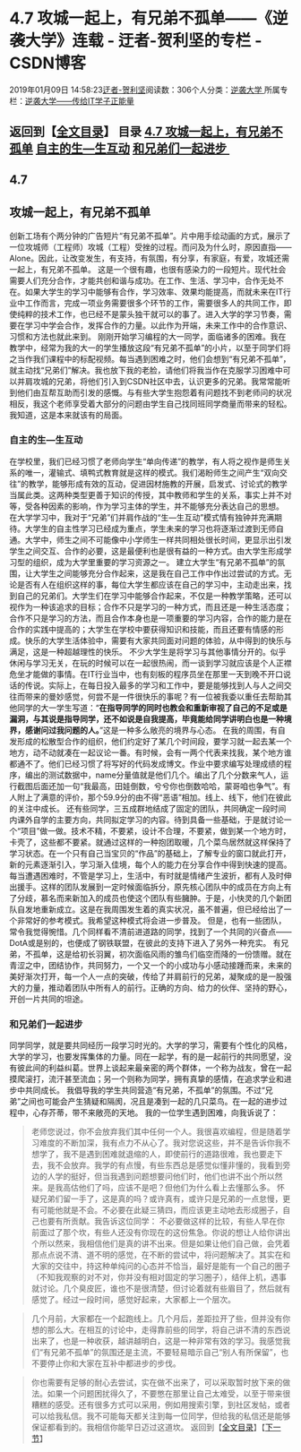
# 4.7 攻城一起上，有兄弟不孤单——《逆袭大学》连载 - 迂者-贺利坚的专栏 - CSDN博客

2019年01月09日 14:58:23[迂者-贺利坚](https://me.csdn.net/sxhelijian)阅读数：306个人分类：[逆袭大学																](https://blog.csdn.net/sxhelijian/article/category/8588834)
所属专栏：[逆袭大学——传给IT学子正能量](https://blog.csdn.net/column/details/32349.html)



返回到【[全文目录](https://blog.csdn.net/sxhelijian/article/details/85908097)】
**目录**
[4.7 攻城一起上，有兄弟不孤单](#4.7%C2%A0%E6%94%BB%E5%9F%8E%E4%B8%80%E8%B5%B7%E4%B8%8A%EF%BC%8C%E6%9C%89%E5%85%84%E5%BC%9F%E4%B8%8D%E5%AD%A4%E5%8D%95)
[自主的生—生互动](#%E8%87%AA%E4%B8%BB%E7%9A%84%E7%94%9F%E2%80%94%E7%94%9F%E4%BA%92%E5%8A%A8)
[和兄弟们一起进步 ](#%E5%92%8C%E5%85%84%E5%BC%9F%E4%BB%AC%E4%B8%80%E8%B5%B7%E8%BF%9B%E6%AD%A5%C2%A0)
---

## 4.7
## 攻城一起上，有兄弟不孤单
创新工场有个两分钟的广告短片“有兄弟不孤单”。片中用手绘动画的方式，展示了一位攻城师（工程师）攻城（工程）受挫的过程。而问及为什么时，原因直指——Alone。因此，让改变发生，有支持，有氛围，有分享，有家庭，有爱，攻城还需一起上，有兄弟不孤单。
这是一个很有趣，也很有感染力的一段短片。现代社会需要人们充分合作，才能共创和谐与成功。在工作、生活、学习中，合作无处不在。如果大学生的学习中能够有合作，学习效率、效果均能提高，而就未来在IT行业中工作而言，完成一项业务需要很多个环节的工作，需要很多人的共同工作，即使纯粹的技术工作，也已经不是蒙头独干就可以的事了。进入大学的学习节奏，需要在学习中学会合作，发挥合作的力量。以此作为开端，未来工作中的合作意识、习惯和方法也就此来到。
刚刚开始学习编程的大一同学，面临诸多的困难。我在教学中，经常为我的大一的学生播放这段“有兄弟不孤单”的小片，以至于同学们将之当作我们课程中的标配视频。每当遇到困难之时，他们会想到“有兄弟不孤单”，就主动找“兄弟们”解决。我也放下我的老脸，请他们将我当作在克服学习困难中可以并肩攻城的兄弟，将他们引入到CSDN社区中去，认识更多的兄弟。我常常能听到他们由互帮互助而引发的感慨。与有些大学生抱怨着有问题找不到老师问的状况相反，我这个老师享受着大部分的问题由学生自己找同班同学商量而带来的轻松。我知道，这是本来就该有的局面。
### 自主的生—生互动
在学校里，我们已经习惯了老师向学生“单向传递”的教学，有人将之视作是师生关系的唯一，灌输式、填鸭式教育就是这样的模式。我们渴盼师生之间产生“双向交往”的教学，能够形成有效的互动，促进因材施教的开展，启发式、讨论式的教学当属此类。这两种类型更善于知识的传授，其中教师和学生的关系，事实上并不对等，受各种因素的影响，作为学习主体的学生，并不能够充分表达自己的思想。
在大学学习中，我对于“兄弟”们并肩作战的“生—生互动”模式情有独钟并充满期待。大学生的自主性学习已经成为重点，学生未来的学习也将逐渐过渡到无师自通。大学中，师生之间不可能像中小学师生一样共同相处很长时间，更显示出引发学生之间交互、合作的必要，这是最便利也是很有益的一种方式。由大学生形成学习型的组织，成为大学里重要的学习资源之一。
建立大学生“有兄弟不孤单”的氛围，让大学生之间能够充分合作起来，这是我在自己工作中作出过尝试的方式。无论是否有人在组织这样的事，每位大学生都应该在自己的学习中，主动走出来，找到自己的兄弟们。大学生们在学习中能够合作起来，不仅是一种教学策略，还可以视作为一种该追求的目标；合作不只是学习的一种方式，而且还是一种生活态度；合作不只是学习的方法，而且合作本身也是一项重要的学习内容，合作的能力是在合作的实践中提高的；大学生在学校中要获得知识和技能，而且还要有情感的形成。快乐的大学生活体验中，需要有大家共同面对问题的体验，从中得到的快乐与满足，这是一种超越理性的快乐。
不少大学生是将学习与其他事情分开的。似乎休闲与学习无关，在玩的时候可以在一起很热闹，而一谈到学习就应该是个人正襟危坐才能做的事情。在IT行业当中，也有刻板的程序员坐在那里一天到晚不开口说话的传说。实际上，在每日投入最多的学习和工作中，要是能够找到人与人之间交往而带来的曼妙感觉，何尝不是一件很快乐的事呢？有一位被我委以重任去帮助其他同学的大一学生写道：“**在指导同学的同时也教会和重新审视了自己的不足或是漏洞，与其说是指导同学，还不如说是自我提高，毕竟能给同学讲明白也是一种境界，感谢问过我问题的人。**”这是一种多么敞亮的境界与心态。
在我的周围，有自发形成的松散型合作的组织，他们约定好了某几个时间段，要学习就一起去某一个地方，动不动就凑在一起议论一番。有时候，会有一两个代表来找我，某个地方谁都通不了。他们已经习惯了将写好的代码发成博文。作业中要求编写处理成绩的程序，编出的测试数据中，name分量值就是他们几个。编出了几个分数来气人，运行截图后面还加一句“我最高，田娃倒数，兮兮你也倒数哈哈，蒙哥咱也争气”。有人附上了满意的评价，那个59.9分的由不得“恶语”相加。线上、线下，他们在彼此的关注中成长。
还有些同学，三五成群地结成了固定的团队，共同确定一段时间内课外自学的主要方向，共同拟定学习的内容。待到具备一些基础，于是就讨论一个“项目”做一做。技术不精，不要紧，设计不合理，不要紧，做到某一个地方时，卡壳了，这些都不要紧。就通过这样的一种抱团取暖，几个菜鸟居然就这样保持了学习状态。在一个只有自己当宝贝的“作品”的基础上，了解专业的窗口就此打开，新的元素逐渐引入，学习渐入佳境，每个人的能力在分享合作中得到快速的提高。每当遭遇困难时，不管是学习上，生活中，有时就是情绪产生波折，都有人及时伸出援手。这样的团队发展到一定时候面临拆分，原先核心团队中的成员在方向上有了分歧，慕名而来新加入的成员也使这个团队有些臃肿。于是，小快灵的几个新团队自发地重新成立。这是在我周围发生着的真实状况，虽不普遍，但已经给出了一个非常好的参考模式。我希望这种模式将会进一步普及。
但是，也有一些团队，常令我觉得惋惜。几个同样看不清前进道路的同学，找到了一个共同的兴奋点——DotA或是别的，也便成了钢铁联盟，在彼此的支持下进入了另外一种充实。
有兄弟，不孤单，这是给初长羽翼，初次面临风雨的雏鸟们临空而降的一份馈赠。就在青涩之中，团结协作，共同努力，一个又一个的小成功与小感动接踵而来，未来的美好渐次打开，每一个人一点的突破，传给了并肩前行的兄弟，凝聚成的是一股强大的力量，推动着团队中所有人的前行。正确的方向、给力的伙伴、坚持的野心，开创一片共同的坦途。
### 和兄弟们一起进步
同学同学，就是要共同经历一段学习时光的。大学的学习，需要有个性化的风格，大学的学习，也要发挥集体的力量。同在一起学，有的是一起前行的共同愿望，没有彼此间的利益纠葛。世界上谈起来最亲密的两个群体，一个称为战友，曾在一起摸爬滚打，流汗甚至流血；另一个则称为同学，拥有真挚的感情，在追求学业和进步中共同成长。
我倡导我的学生共同营造“有兄弟，不孤单”的氛围。不过“兄弟”之间也可能会产生猜疑和隔阂，况且是凑到一起的几只菜鸟。在一起的进步过程中，心存芥蒂，带不来敞亮的天地。
我的一位学生遇到困难，向我诉说了：
> 老师您说过，你不会放弃我们其中任何一个人。我很喜欢编程，但是随着学习难度的不断加深，我有点力不从心了。我对您说这些，并不是告诉你我不想学了，我不是遇到困难就退缩的人，即使前行的道路很难，我也要走下去，我不会放弃。我学的有点慢，有些东西总是感觉似懂非懂的，我看到旁边的人学的挺好，但当我遇到问题想要问他们时，他们也讲不出个所以然来。是我高估他们了吗，应该不是吧？但他们为什么看上去懂那么多。
怀疑兄弟们留一手了，这是真的吗？或许真有，或许只是兄弟的一点怠慢，更有可能他就是不会。不必要在此疑三猜四，而应该更主动地去形成圈子，自己也要有所贡献。我告诉这位同学：
> 不必要做这样的比较，有些人早在你前面过了那个坎，有些人还没有你现在的这份焦急。你说的想让人给你讲出个所以然来，我相信他们是真的讲不出来。但是如果让他们自己做，会凭着那点点说不清、道不明的感觉，在不断的尝试中，将问题解决了。其实在和大家的交往中，持这种单纯问的心态并不恰当，最好是能有一个自己的圈子（不知我观察的对不对，你并没有相对固定的学习圈子），结伴上机，遇事就讨论。几个臭皮匠，谁也不是很清楚，但讨论着就有些眉目了，然后就有感觉了。经过一段时间，感觉好起来，大家都上一个层次。

> 几个月前，大家都在一个起跑线上。几个月后，差距拉开了些，但并没有你想的那么大。在相互的讨论中，走得靠前些的同学，将自己讲不清的东西说出来了，也是一种收获，越讲越明白，这是一种非常有效的学习。我感觉我们“有兄弟不孤单”的氛围还是主流，不要轻易暗示自己“别人有所保留”，也不要停止你和大家在互补中都进步的步伐。

> 你也需要有足够的耐心去尝试，实在做不出来了，可以采取暂时放下来的做法。如果一个问题困扰得久了，不要憋在那里让自己太难受，以至于带来很糟糕的感受。还有很多方式可以采用，例如用搜索引擎，到社区发帖，或者可以给我私信。我不可能每天都关注到每一位同学，但给我的私信还是能够保证都看到的。我相信你能早日迈过这道坎。
返回到【[全文目录](https://blog.csdn.net/sxhelijian/article/details/85908097)】【[下一节](https://blog.csdn.net/sxhelijian/article/details/86153062)】


